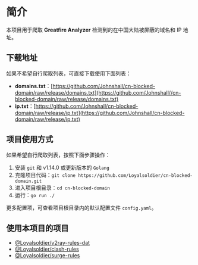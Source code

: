 # 简介

本项目用于爬取 **Greatfire Analyzer** 检测到的在中国大陆被屏蔽的域名和 IP 地址。

## 下载地址

如果不希望自行爬取列表，可直接下载使用下面列表：

- **domains.txt**：[https://github.com/Johnshall/cn-blocked-domain/raw/release/domains.txt](https://github.com/Johnshall//cn-blocked-domain/raw/release/domains.txt)
- **ip.txt**：[https://github.com/Johnshall/cn-blocked-domain/raw/release/ip.txt](https://github.com/Johnshall/cn-blocked-domain/raw/release/ip.txt)

## 项目使用方式

如果希望自行爬取列表，按照下面步骤操作：

1. 安装 `git` 和 v1.14.0 或更新版本的 `Golang`
2. 克隆项目代码：`git clone https://github.com/Loyalsoldier/cn-blocked-domain.git`
3. 进入项目根目录：`cd cn-blocked-domain`
4. 运行：`go run ./`

更多配置项，可查看项目根目录内的默认配置文件 `config.yaml`。

## 使用本项目的项目

- [@Loyalsoldier/v2ray-rules-dat](https://github.com/Loyalsoldier/v2ray-rules-dat)
- [@Loyalsoldier/clash-rules](https://github.com/Loyalsoldier/clash-rules)
- [@Loyalsoldier/surge-rules](https://github.com/Loyalsoldier/surge-rules)
